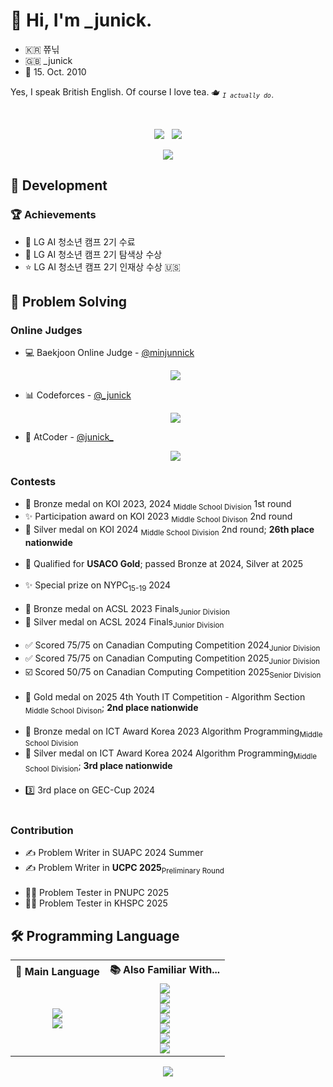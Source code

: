 <h1>👋 Hi, I'm _junick.</h1>

<ul>
	<li>🇰🇷 쮸닊</li>
	<li>🇬🇧 _junick</li>
	<li>🎂 15. Oct. 2010</li>
</ul>
<p>
Yes, I speak British English. Of course I love tea. 🫖 <sub><code><i>I actually do.</i></code></sub><br>
</p><br>

<p align="center">
	<a href="mailto:minjunnicky@gmail.com"><img src="https://img.shields.io/badge/Gmail-d14836?style=flat-square&logo=Gmail&logoColor=white&link=minjunnicky@gmail.com"/></a> &nbsp
	<a href="https://solved.ac/minjunnick" target="_blank"><img src="http://mazassumnida.wtf/api/mini/generate_badge?boj=minjunnick"></a>
</p>

<p align="center">
	<img src="https://github-readme-stats.vercel.app/api?username=junick1&show_icons=true&theme=dracula">
</p>

<h2>🔧 Development</h2>
<h3>🏆 Achievements</h3>
<ul>
 <li>📝 LG AI 청소년 캠프 2기 수료</li>
 <li>🔎 LG AI 청소년 캠프 2기 탐색상 수상</li>
 <li>⭐️ LG AI 청소년 캠프 2기 인재상 수상 🇺🇸</li>
</ul>

<h2>🤔 Problem Solving</h2>
<h3>Online Judges</h3>
<ul>
	<li>
		💻 Baekjoon Online Judge - <a href="https://solved.ac/profile/minjunnick">@minjunnick</a>
  		<p align="center"><a href="https://solved.ac/profile/minjunnick" target="_blank"><img src="https://github-readme-solvedac-hyp3rflow.vercel.app/api/?handle=minjunnick"></a></p>
	</li>
	<li>
		📊 Codeforces - <a href="https://codeforces.com/profile/_junick">@_junick</a>
		<p align="center"><a href="https://codeforces.com/profile/_junick"><img src="https://codeforces-readme-stats.vercel.app/api/card?username=_junick"></a></p>
	</li>
	<li>
		📧 AtCoder - <a href="https://atcoder.jp/users/junick_">@junick_</a>
		<p align="center"><a href="https://atcoder.jp/users/junick_" target="_blank"><img src="https://atcoder.junah.dev/v2/generate_badge?name=junick_"></a></p>
	</li>
</ul>

<h3>Contests</h3>
<ul>
	<!-- KOI -->
	<li>🥉 Bronze medal on KOI 2023, 2024 <sub>Middle School Division</sub> 1st round</li>
	<li>✨ Participation award on KOI 2023 <sub>Middle School Divison</sub> 2nd round</li>
	<li>🥈 Silver medal on KOI 2024 <sub>Middle School Division</sub> 2nd round; <b>26th place nationwide</b></li>
	<br>
	<!-- USACO -->
	<li>🥇 Qualified for <b>USACO Gold</b>; passed Bronze at 2024, Silver at 2025</li>
	<br>
	<!-- NYPC -->
	<li>✨ Special prize on NYPC<sub>15-19</sub> 2024</li>
	<br>
	<!-- ACSL -->
	<li>🥉 Bronze medal on ACSL 2023 Finals<sub>Junior Division</sub></li>
	<li>🥈 Silver medal on ACSL 2024 Finals<sub>Junior Division</sub></li>
	<br>
	<!-- CCC -->
	<li>✅ Scored 75/75 on Canadian Computing Competition 2024<sub>Junior Division</sub></li>
	<li>✅ Scored 75/75 on Canadian Computing Competition 2025<sub>Junior Division</sub></li>
	<li>☑️ Scored 50/75 on Canadian Computing Competition 2025<sub>Senior Division</sub></li>
	<br>
	<!-- Korea Information Technology Promotion Agency -->
 	<li>🥇 Gold medal on 2025 4th Youth IT Competition - Algorithm Section <sub>Middle School Divison</sub>; <b>2nd place nationwide</b></li>
	<br>
	<!-- ICT AWARD KOREA -->
	<li>🥉 Bronze medal on ICT Award Korea 2023 Algorithm Programming<sub>Middle School Division</sub></li>
	<li>🥈 Silver medal on ICT Award Korea 2024 Algorithm Programming<sub>Middle School Division</sub>; <b>3rd place nationwide</b></li>
	<br>
	<!-- GEC-Cup -->
	<li>3️⃣ 3rd place on GEC-Cup 2024</li><br>
</ul>

<h3>Contribution</h3>
<ul>
	<li>✍️ Problem Writer in SUAPC 2024 Summer</li>
	<li>✍️ Problem Writer in <b>UCPC 2025</b><sub>Preliminary Round</sub></li>
	<br>
	<li>🧑‍💻 Problem Tester in PNUPC 2025</li>
	<li>🧑‍💻 Problem Tester in KHSPC 2025</li>
</ul>

<h2>🛠️ Programming Language</h2>

<table align="center">
	<tr>
		<th>💪 Main Language</th>
		<th>📚 Also Familiar With... </th>
	</tr>
	<tr>
		<td align="center">
			<img src="https://img.shields.io/badge/C++-00599C?style=for-the-badge&logo=c%2b%2b&logoColor=white"/><br>
			<img src="https://img.shields.io/badge/Python-3776AB?style=for-the-badge&logo=python&logoColor=white"/>
		</td>
		<td align="center">
			<img src="https://img.shields.io/badge/C-00599C?style=for-the-badge&logo=c&logoColor=white"/><br>
			<img src="https://img.shields.io/badge/C%23-239120?style=for-the-badge&logo=unity&logoColor=white"/><br>
			<img src="https://img.shields.io/badge/Java-ED8B00?style=for-the-badge&logo=openjdk&logoColor=white"/><br>
			<img src="https://img.shields.io/badge/HTML5-E34F26?style=for-the-badge&logo=html5&logoColor=white"/><br>
			<img src="https://img.shields.io/badge/CSS3-1572B6?style=for-the-badge&logo=css3&logoColor=white"/><br>
			<img src="https://img.shields.io/badge/JavaScript-F7DF1E?style=for-the-badge&logo=javascript&logoColor=black"/><br>
			<img src="https://img.shields.io/badge/Node.js-339933?style=for-the-badge&logo=nodedotjs&logoColor=white"/>
		</td>
	</tr>
</table>

<p align="center"><img src="https://github-readme-stats.vercel.app/api/top-langs/?username=junick1&layout=compact&theme=dracula"/></p>
